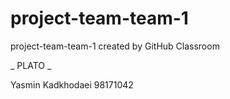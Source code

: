 # project-team-team-1
project-team-team-1 created by GitHub Classroom

_ PLATO _
                          
Yasmin Kadkhodaei 98171042
